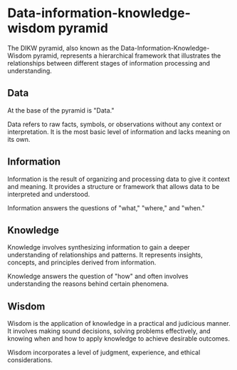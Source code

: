 # Data-information-knowledge-wisdom pyramid

The DIKW pyramid, also known as the Data-Information-Knowledge-Wisdom pyramid, represents a hierarchical framework that illustrates the relationships between different stages of information processing and understanding. 

## Data

At the base of the pyramid is "Data." 

Data refers to raw facts, symbols, or observations without any context or interpretation. 
It is the most basic level of information and lacks meaning on its own.

## Information

Information is the result of organizing and processing data to give it context and meaning. 
It provides a structure or framework that allows data to be interpreted and understood.

Information answers the questions of "what," "where," and "when."

## Knowledge 

Knowledge involves synthesizing information to gain a deeper understanding of relationships and patterns. 
It represents insights, concepts, and principles derived from information. 

Knowledge answers the question of "how" and often involves understanding the reasons behind certain phenomena.

## Wisdom 

Wisdom is the application of knowledge in a practical and judicious manner. 
It involves making sound decisions, solving problems effectively, and knowing when and how to apply knowledge to achieve desirable outcomes. 

Wisdom incorporates a level of judgment, experience, and ethical considerations.